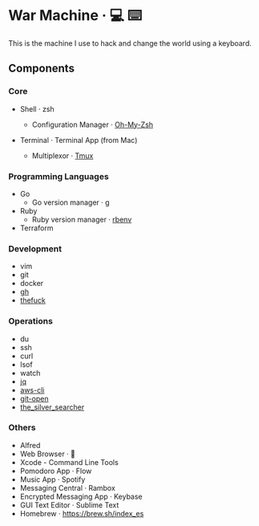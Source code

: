 # War Machine · 💻 ⌨️
This is the machine I use to hack and change the world using a keyboard.

## Components
### Core
* Shell · zsh
  - Configuration Manager · [Oh-My-Zsh](https://github.com/ohmyzsh/ohmyzsh)

* Terminal ·  Terminal App (from Mac)
  - Multiplexor · [Tmux](https://github.com/tmux/tmux/wiki)

### Programming Languages
* Go
  - Go version manager · [g](https://github.com/stefanmaric/g)
* Ruby
  - Ruby version manager · [rbenv](https://github.com/rbenv/rbenv)
* Terraform

### Development
* vim
* git
* docker
* [gh](https://github.com/jdxcode/gh)
* [thefuck](https://github.com/nvbn/thefuck)

### Operations
* du
* ssh
* curl
* lsof
* watch
* [jq](https://github.com/stedolan/jq)
* [aws-cli](https://github.com/aws/aws-cli)
* [git-open](https://github.com/paulirish/git-open)
* [the_silver_searcher](https://github.com/ggreer/the_silver_searcher)

### Others
* Alfred
* Web Browser · 🦊
* Xcode - Command Line Tools
* Pomodoro App · Flow
* Music App · Spotify
* Messaging Central · Rambox
* Encrypted Messaging App · Keybase
* GUI Text Editor · Sublime Text
* Homebrew · https://brew.sh/index_es
